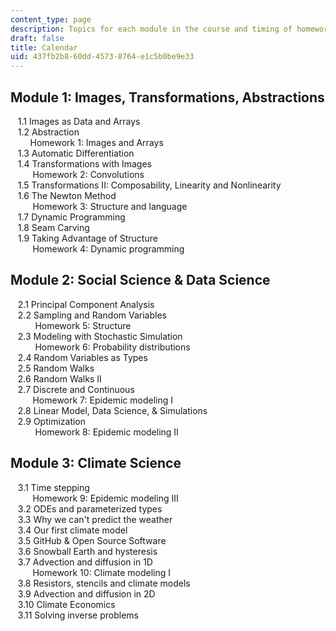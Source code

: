 ```yaml
---
content_type: page
description: Topics for each module in the course and timing of homework assignments
draft: false
title: Calendar
uid: 437fb2b8-60dd-4573-8764-e1c5b0be9e33
---
```

## Module 1: Images, Transformations, Abstractions

   1.1 Images as Data and Arrays   
   1.2 Abstraction   
        Homework 1: Images and Arrays   
   1.3 Automatic Differentiation   
   1.4 Transformations with Images   
         Homework 2: Convolutions   
   1.5 Transformations II: Composability, Linearity and Nonlinearity   
   1.6 The Newton Method   
         Homework 3: Structure and language   
   1.7 Dynamic Programming   
   1.8 Seam Carving   
   1.9 Taking Advantage of Structure   
         Homework 4: Dynamic programming

## Module 2: Social Science & Data Science

   2.1 Principal Component Analysis   
   2.2 Sampling and Random Variables   
          Homework 5: Structure   
   2.3 Modeling with Stochastic Simulation   
          Homework 6: Probability distributions   
   2.4 Random Variables as Types   
   2.5 Random Walks   
   2.6 Random Walks II   
   2.7 Discrete and Continuous   
         Homework 7: Epidemic modeling I   
   2.8 Linear Model, Data Science, & Simulations   
   2.9 Optimization   
          Homework 8: Epidemic modeling II

## Module 3: Climate Science

   3.1 Time stepping   
         Homework 9: Epidemic modeling III   
   3.2 ODEs and parameterized types   
   3.3 Why we can't predict the weather   
   3.4 Our first climate model   
   3.5 GitHub & Open Source Software   
   3.6 Snowball Earth and hysteresis   
   3.7 Advection and diffusion in 1D   
         Homework 10: Climate modeling I   
   3.8 Resistors, stencils and climate models   
   3.9 Advection and diffusion in 2D   
   3.10 Climate Economics   
   3.11 Solving inverse problems